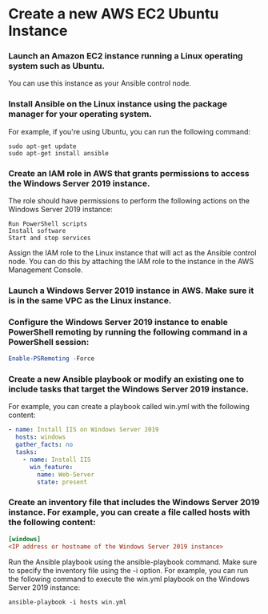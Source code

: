 # Create a new AWS EC2 Ubuntu Instance
### Launch an Amazon EC2 instance running a Linux operating system such as Ubuntu. 
You can use this instance as your Ansible control node.

### Install Ansible on the Linux instance using the package manager for your operating system. 
For example, if you're using Ubuntu, you can run the following command:
```
sudo apt-get update
sudo apt-get install ansible
```
### Create an IAM role in AWS that grants permissions to access the Windows Server 2019 instance. 
The role should have permissions to perform the following actions on the Windows Server 2019 instance:

```
Run PowerShell scripts
Install software
Start and stop services
```

Assign the IAM role to the Linux instance that will act as the Ansible control node. 
You can do this by attaching the IAM role to the instance in the AWS Management Console.

### Launch a Windows Server 2019 instance in AWS. Make sure it is in the same VPC as the Linux instance.

### Configure the Windows Server 2019 instance to enable PowerShell remoting by running the following command in a PowerShell session:

```powershell
Enable-PSRemoting -Force
```

### Create a new Ansible playbook or modify an existing one to include tasks that target the Windows Server 2019 instance. 
For example, you can create a playbook called win.yml with the following content:

```yaml
- name: Install IIS on Windows Server 2019
  hosts: windows
  gather_facts: no
  tasks:
    - name: Install IIS
      win_feature:
        name: Web-Server
        state: present
```

### Create an inventory file that includes the Windows Server 2019 instance. For example, you can create a file called hosts with the following content:

```ini
[windows]
<IP address or hostname of the Windows Server 2019 instance>
```
Run the Ansible playbook using the ansible-playbook command. Make sure to specify the inventory file using the -i option. 
For example, you can run the following command to execute the win.yml playbook on the Windows Server 2019 instance:
```ansible
ansible-playbook -i hosts win.yml
```
